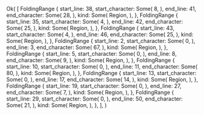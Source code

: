 Ok(
    [
        FoldingRange {
            start_line: 38,
            start_character: Some(
                8,
            ),
            end_line: 41,
            end_character: Some(
                28,
            ),
            kind: Some(
                Region,
            ),
        },
        FoldingRange {
            start_line: 35,
            start_character: Some(
                4,
            ),
            end_line: 42,
            end_character: Some(
                25,
            ),
            kind: Some(
                Region,
            ),
        },
        FoldingRange {
            start_line: 43,
            start_character: Some(
                4,
            ),
            end_line: 46,
            end_character: Some(
                25,
            ),
            kind: Some(
                Region,
            ),
        },
        FoldingRange {
            start_line: 2,
            start_character: Some(
                0,
            ),
            end_line: 3,
            end_character: Some(
                67,
            ),
            kind: Some(
                Region,
            ),
        },
        FoldingRange {
            start_line: 5,
            start_character: Some(
                0,
            ),
            end_line: 8,
            end_character: Some(
                9,
            ),
            kind: Some(
                Region,
            ),
        },
        FoldingRange {
            start_line: 10,
            start_character: Some(
                0,
            ),
            end_line: 11,
            end_character: Some(
                80,
            ),
            kind: Some(
                Region,
            ),
        },
        FoldingRange {
            start_line: 13,
            start_character: Some(
                0,
            ),
            end_line: 17,
            end_character: Some(
                14,
            ),
            kind: Some(
                Region,
            ),
        },
        FoldingRange {
            start_line: 19,
            start_character: Some(
                0,
            ),
            end_line: 27,
            end_character: Some(
                7,
            ),
            kind: Some(
                Region,
            ),
        },
        FoldingRange {
            start_line: 29,
            start_character: Some(
                0,
            ),
            end_line: 50,
            end_character: Some(
                21,
            ),
            kind: Some(
                Region,
            ),
        },
    ],
)